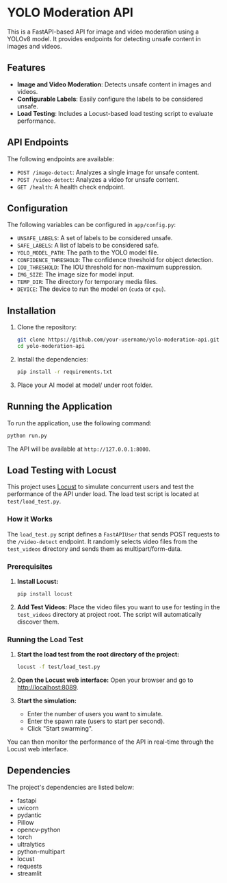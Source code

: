 # YOLO Moderation API

This is a FastAPI-based API for image and video moderation using a YOLOv8 model. It provides endpoints for detecting unsafe content in images and videos.

## Features

-   **Image and Video Moderation**: Detects unsafe content in images and videos.
-   **Configurable Labels**: Easily configure the labels to be considered unsafe.
-   **Load Testing**: Includes a Locust-based load testing script to evaluate performance.

## API Endpoints

The following endpoints are available:

-   `POST /image-detect`: Analyzes a single image for unsafe content.
-   `POST /video-detect`: Analyzes a video for unsafe content.
-   `GET /health`: A health check endpoint.

## Configuration

The following variables can be configured in `app/config.py`:

-   `UNSAFE_LABELS`: A set of labels to be considered unsafe.
-   `SAFE_LABELS`: A list of labels to be considered safe.
-   `YOLO_MODEL_PATH`: The path to the YOLO model file.
-   `CONFIDENCE_THRESHOLD`: The confidence threshold for object detection.
-   `IOU_THRESHOLD`: The IOU threshold for non-maximum suppression.
-   `IMG_SIZE`: The image size for model input.
-   `TEMP_DIR`: The directory for temporary media files.
-   `DEVICE`: The device to run the model on (`cuda` or `cpu`).

## Installation

1.  Clone the repository:
    ```bash
    git clone https://github.com/your-username/yolo-moderation-api.git
    cd yolo-moderation-api
    ```
2.  Install the dependencies:
    ```bash
    pip install -r requirements.txt
    ```
3.  Place your AI model at model/ under root folder.

## Running the Application

To run the application, use the following command:

```bash
python run.py
```

The API will be available at `http://127.0.0.1:8000`.

## Load Testing with Locust

This project uses [Locust](https://locust.io/) to simulate concurrent users and test the performance of the API under load. The load test script is located at `test/load_test.py`.

### How it Works

The `load_test.py` script defines a `FastAPIUser` that sends POST requests to the `/video-detect` endpoint. It randomly selects video files from the `test_videos` directory and sends them as multipart/form-data.

### Prerequisites

1.  **Install Locust:**
    ```bash
    pip install locust
    ```
2.  **Add Test Videos:**
    Place the video files you want to use for testing in the `test_videos` directory at project root. The script will automatically discover them.

### Running the Load Test

1.  **Start the load test from the root directory of the project:**
    ```bash
    locust -f test/load_test.py
    ```
2.  **Open the Locust web interface:**
    Open your browser and go to [http://localhost:8089](http://localhost:8089).

3.  **Start the simulation:**
    -   Enter the number of users you want to simulate.
    -   Enter the spawn rate (users to start per second).
    -   Click "Start swarming".

You can then monitor the performance of the API in real-time through the Locust web interface.

## Dependencies

The project's dependencies are listed below:

-   fastapi
-   uvicorn
-   pydantic
-   Pillow
-   opencv-python
-   torch
-   ultralytics
-   python-multipart
-   locust
-   requests
-   streamlit
